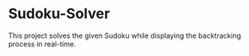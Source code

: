 # Sudoku-Solver
This project solves the given Sudoku while displaying the backtracking process in real-time.
